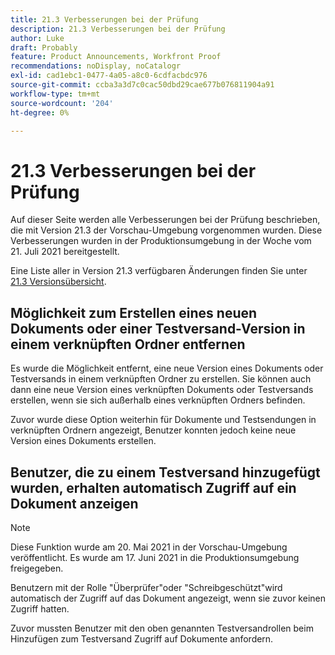 ```yaml
---
title: 21.3 Verbesserungen bei der Prüfung
description: 21.3 Verbesserungen bei der Prüfung
author: Luke
draft: Probably
feature: Product Announcements, Workfront Proof
recommendations: noDisplay, noCatalogr
exl-id: cad1ebc1-0477-4a05-a8c0-6cdfacbdc976
source-git-commit: ccba3a3d7c0cac50dbd29cae677b076811904a91
workflow-type: tm+mt
source-wordcount: '204'
ht-degree: 0%

---
```


# 21.3 Verbesserungen bei der Prüfung

Auf dieser Seite werden alle Verbesserungen bei der Prüfung beschrieben, die mit Version 21.3 der Vorschau-Umgebung vorgenommen wurden. Diese Verbesserungen wurden in der Produktionsumgebung in der Woche vom 21. Juli 2021 bereitgestellt.

Eine Liste aller in Version 21.3 verfügbaren Änderungen finden Sie unter [21.3 Versionsübersicht](../../../product-announcements/product-releases/21.3-release-activity/21-3-release-overview.md).

## Möglichkeit zum Erstellen eines neuen Dokuments oder einer Testversand-Version in einem verknüpften Ordner entfernen

Es wurde die Möglichkeit entfernt, eine neue Version eines Dokuments oder Testversands in einem verknüpften Ordner zu erstellen. Sie können auch dann eine neue Version eines verknüpften Dokuments oder Testversands erstellen, wenn sie sich außerhalb eines verknüpften Ordners befinden.

Zuvor wurde diese Option weiterhin für Dokumente und Testsendungen in verknüpften Ordnern angezeigt, Benutzer konnten jedoch keine neue Version eines Dokuments erstellen.

## Benutzer, die zu einem Testversand hinzugefügt wurden, erhalten automatisch Zugriff auf ein Dokument anzeigen

>[!NOTE]
>
>Diese Funktion wurde am 20. Mai 2021 in der Vorschau-Umgebung veröffentlicht. Es wurde am 17. Juni 2021 in die Produktionsumgebung freigegeben.

Benutzern mit der Rolle &quot;Überprüfer&quot;oder &quot;Schreibgeschützt&quot;wird automatisch der Zugriff auf das Dokument angezeigt, wenn sie zuvor keinen Zugriff hatten.

Zuvor mussten Benutzer mit den oben genannten Testversandrollen beim Hinzufügen zum Testversand Zugriff auf Dokumente anfordern.
